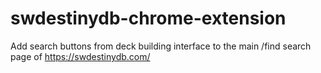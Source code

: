 # swdestinydb-chrome-extension
Add search buttons from deck building interface to the main /find search page of https://swdestinydb.com/
